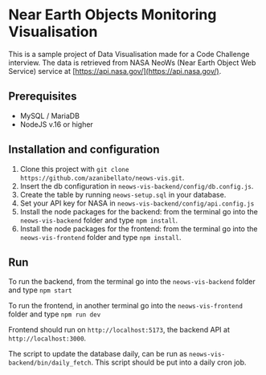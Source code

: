 # Near Earth Objects Monitoring Visualisation

This is a sample project of Data Visualisation made for a Code Challenge interview.
The data is retrieved from NASA NeoWs (Near Earth Object Web Service) service at [https://api.nasa.gov/](https://api.nasa.gov/).

## Prerequisites

- MySQL / MariaDB
- NodeJS v.16 or higher

## Installation and configuration

1. Clone this project with ```git clone https://github.com/azanibellato/neows-vis.git```.
2. Insert the db configuration in `neows-vis-backend/config/db.config.js`.
3. Create the table by running `neows-setup.sql` in your database.
4. Set your API key for NASA  in `neows-vis-backend/config/api.config.js`
5. Install the node packages for the backend: from the terminal go into the `neows-vis-backend` folder and type
``` npm install ```.
6. Install the node packages for the frontend: from the terminal go into the `neows-vis-frontend` folder and type
``` npm install ```.

## Run

To run the backend, from the terminal go into the `neows-vis-backend` folder and type
``` npm start ```

To run the frontend, in another terminal go into the `neows-vis-frontend` folder and type
``` npm run dev ```

Frontend should run on `http://localhost:5173`, the backend API at `http://localhost:3000`.

The script to update the database daily, can be run as `neows-vis-backend/bin/daily_fetch`. This script should be put into a daily cron job.
